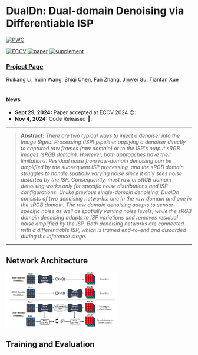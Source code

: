 # DualDn: Dual-domain Denoising via Differentiable ISP
[![PWC](https://img.shields.io/endpoint.svg?url=https://paperswithcode.com/badge/dualdn-dual-domain-denoising-via/image-denoising-on-dnd)](https://paperswithcode.com/sota/image-denoising-on-dnd?p=dualdn-dual-domain-denoising-via)

[![ECCV](https://img.shields.io/badge/ECCV-2024-B762C1)]([https://drive.google.com/file/d/19wKhnQtr3mcD6IsLj0ZFSwCgIRKUkDQJ/view?usp=sharing](https://www.ecva.net/papers/eccv_2024/papers_ECCV/papers/07547.pdf))
[![paper](https://img.shields.io/badge/arXiv-Paper-<COLOR>.svg)](https://arxiv.org/abs/2409.18783)
[![supplement](https://img.shields.io/badge/Supplementary-Material-red)]([https://drive.google.com/file/d/1oKGON8vG4uDWMmZKqHeTMnFowhOubifK/view?usp=sharing](https://mycuhk-my.sharepoint.com/:b:/g/personal/1155231343_link_cuhk_edu_hk/ES8QQePLkZxCia6JwDJGZOEBJnPZmdKVSO1J_3RGtpNUQw))


### [Project Page](https://openimaginglab.github.io/DualDn/) <br>

Ruikang Li, Yujin Wang, [Shiqi Chen](https://tangeego.github.io/), Fan Zhang, [Jinwei Gu](https://www.gujinwei.org/), [Tianfan Xue](https://tianfan.info/) <br><br>

#### News
- **Sept 29, 2024:** Paper accepted at ECCV 2024 😊:
- **Nov 4, 2024:** Code Released 🌹:

<hr />

> **Abstract:** *There are two typical ways to inject a denoiser into the Image Signal Processing (ISP) pipeline: applying a denoiser directly to captured raw frames (raw domain) or to the ISP's output sRGB images (sRGB domain).
However, both approaches have their limitations. Residual noise from raw-domain denoising can be amplified by the subsequent ISP processing, and the sRGB domain struggles to handle spatially varying noise since it only sees noise distorted by the ISP. Consequently, most raw or sRGB domain denoising works only for specific noise distributions and ISP configurations.
Unlike previous single-domain denoising, DualDn consists of two denoising networks: one in the raw domain and one in the sRGB domain. The raw domain denoising adapts to sensor-specific noise as well as spatially varying noise levels, while the sRGB domain denoising adapts to ISP variations and removes residual noise amplified by the ISP. Both denoising networks are connected with a differentiable ISP, which is trained end-to-end and discarded during the inference stage.* 
<hr />

## Network Architecture

<img src = "docs/static/images/intro.svg"  width="60%">


## Training and Evaluation
